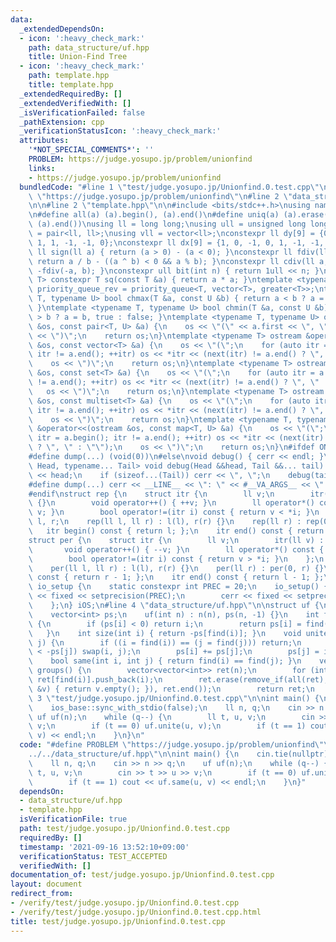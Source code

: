 ```yaml
---
data:
  _extendedDependsOn:
  - icon: ':heavy_check_mark:'
    path: data_structure/uf.hpp
    title: Union-Find Tree
  - icon: ':heavy_check_mark:'
    path: template.hpp
    title: template.hpp
  _extendedRequiredBy: []
  _extendedVerifiedWith: []
  _isVerificationFailed: false
  _pathExtension: cpp
  _verificationStatusIcon: ':heavy_check_mark:'
  attributes:
    '*NOT_SPECIAL_COMMENTS*': ''
    PROBLEM: https://judge.yosupo.jp/problem/unionfind
    links:
    - https://judge.yosupo.jp/problem/unionfind
  bundledCode: "#line 1 \"test/judge.yosupo.jp/Unionfind.0.test.cpp\"\n#define PROBLEM\
    \ \"https://judge.yosupo.jp/problem/unionfind\"\n#line 2 \"data_structure/uf.hpp\"\
    \n\n#line 2 \"template.hpp\"\n\n#include <bits/stdc++.h>\nusing namespace std;\n\
    \n#define all(a) (a).begin(), (a).end()\n#define uniq(a) (a).erase(unique(all(a)),\
    \ (a).end())\nusing ll = long long;\nusing ull = unsigned long long;\nusing pll\
    \ = pair<ll, ll>;\nusing vll = vector<ll>;\nconstexpr ll dy[9] = {0, 1, 0, -1,\
    \ 1, 1, -1, -1, 0};\nconstexpr ll dx[9] = {1, 0, -1, 0, 1, -1, -1, 1, 0};\nconstexpr\
    \ ll sign(ll a) { return (a > 0) - (a < 0); }\nconstexpr ll fdiv(ll a, ll b) {\
    \ return a / b - ((a ^ b) < 0 && a % b); }\nconstexpr ll cdiv(ll a, ll b) { return\
    \ -fdiv(-a, b); }\nconstexpr ull bit(int n) { return 1ull << n; }\ntemplate <typename\
    \ T> constexpr T sq(const T &a) { return a * a; }\ntemplate <typename T> using\
    \ priority_queue_rev = priority_queue<T, vector<T>, greater<T>>;\ntemplate <typename\
    \ T, typename U> bool chmax(T &a, const U &b) { return a < b ? a = b, true : false;\
    \ }\ntemplate <typename T, typename U> bool chmin(T &a, const U &b) { return a\
    \ > b ? a = b, true : false; }\ntemplate <typename T, typename U> ostream &operator<<(ostream\
    \ &os, const pair<T, U> &a) {\n    os << \"(\" << a.first << \", \" << a.second\
    \ << \")\";\n    return os;\n}\ntemplate <typename T> ostream &operator<<(ostream\
    \ &os, const vector<T> &a) {\n    os << \"(\";\n    for (auto itr = a.begin();\
    \ itr != a.end(); ++itr) os << *itr << (next(itr) != a.end() ? \", \" : \"\");\n\
    \    os << \")\";\n    return os;\n}\ntemplate <typename T> ostream &operator<<(ostream\
    \ &os, const set<T> &a) {\n    os << \"(\";\n    for (auto itr = a.begin(); itr\
    \ != a.end(); ++itr) os << *itr << (next(itr) != a.end() ? \", \" : \"\");\n \
    \   os << \")\";\n    return os;\n}\ntemplate <typename T> ostream &operator<<(ostream\
    \ &os, const multiset<T> &a) {\n    os << \"(\";\n    for (auto itr = a.begin();\
    \ itr != a.end(); ++itr) os << *itr << (next(itr) != a.end() ? \", \" : \"\");\n\
    \    os << \")\";\n    return os;\n}\ntemplate <typename T, typename U> ostream\
    \ &operator<<(ostream &os, const map<T, U> &a) {\n    os << \"(\";\n    for (auto\
    \ itr = a.begin(); itr != a.end(); ++itr) os << *itr << (next(itr) != a.end()\
    \ ? \", \" : \"\");\n    os << \")\";\n    return os;\n}\n#ifdef ONLINE_JUDGE\n\
    #define dump(...) (void(0))\n#else\nvoid debug() { cerr << endl; }\ntemplate <typename\
    \ Head, typename... Tail> void debug(Head &&head, Tail &&... tail) {\n    cerr\
    \ << head;\n    if (sizeof...(Tail)) cerr << \", \";\n    debug(tail...);\n}\n\
    #define dump(...) cerr << __LINE__ << \": \" << #__VA_ARGS__ << \" = \", debug(__VA_ARGS__)\n\
    #endif\nstruct rep {\n    struct itr {\n        ll v;\n        itr(ll v) : v(v)\
    \ {}\n        void operator++() { ++v; }\n        ll operator*() const { return\
    \ v; }\n        bool operator!=(itr i) const { return v < *i; }\n    };\n    ll\
    \ l, r;\n    rep(ll l, ll r) : l(l), r(r) {}\n    rep(ll r) : rep(0, r) {}\n \
    \   itr begin() const { return l; };\n    itr end() const { return r; };\n};\n\
    struct per {\n    struct itr {\n        ll v;\n        itr(ll v) : v(v) {}\n \
    \       void operator++() { --v; }\n        ll operator*() const { return v; }\n\
    \        bool operator!=(itr i) const { return v > *i; }\n    };\n    ll l, r;\n\
    \    per(ll l, ll r) : l(l), r(r) {}\n    per(ll r) : per(0, r) {}\n    itr begin()\
    \ const { return r - 1; };\n    itr end() const { return l - 1; };\n};\nstruct\
    \ io_setup {\n    static constexpr int PREC = 20;\n    io_setup() {\n        cout\
    \ << fixed << setprecision(PREC);\n        cerr << fixed << setprecision(PREC);\n\
    \    };\n} iOS;\n#line 4 \"data_structure/uf.hpp\"\n\nstruct uf {\n    int n;\n\
    \    vector<int> ps;\n    uf(int n) : n(n), ps(n, -1) {}\n    int find(int i)\
    \ {\n        if (ps[i] < 0) return i;\n        return ps[i] = find(ps[i]);\n \
    \   }\n    int size(int i) { return -ps[find(i)]; }\n    void unite(int i, int\
    \ j) {\n        if ((i = find(i)) == (j = find(j))) return;\n        if (-ps[i]\
    \ < -ps[j]) swap(i, j);\n        ps[i] += ps[j];\n        ps[j] = i;\n    }\n\
    \    bool same(int i, int j) { return find(i) == find(j); }\n    vector<vector<int>>\
    \ groups() {\n        vector<vector<int>> ret(n);\n        for (int i : rep(n))\
    \ ret[find(i)].push_back(i);\n        ret.erase(remove_if(all(ret), [](const vector<int>\
    \ &v) { return v.empty(); }), ret.end());\n        return ret;\n    }\n};\n#line\
    \ 3 \"test/judge.yosupo.jp/Unionfind.0.test.cpp\"\n\nint main() {\n    cin.tie(nullptr);\n\
    \    ios_base::sync_with_stdio(false);\n    ll n, q;\n    cin >> n >> q;\n   \
    \ uf uf(n);\n    while (q--) {\n        ll t, u, v;\n        cin >> t >> u >>\
    \ v;\n        if (t == 0) uf.unite(u, v);\n        if (t == 1) cout << uf.same(u,\
    \ v) << endl;\n    }\n}\n"
  code: "#define PROBLEM \"https://judge.yosupo.jp/problem/unionfind\"\n#include \"\
    ../../data_structure/uf.hpp\"\n\nint main() {\n    cin.tie(nullptr);\n    ios_base::sync_with_stdio(false);\n\
    \    ll n, q;\n    cin >> n >> q;\n    uf uf(n);\n    while (q--) {\n        ll\
    \ t, u, v;\n        cin >> t >> u >> v;\n        if (t == 0) uf.unite(u, v);\n\
    \        if (t == 1) cout << uf.same(u, v) << endl;\n    }\n}"
  dependsOn:
  - data_structure/uf.hpp
  - template.hpp
  isVerificationFile: true
  path: test/judge.yosupo.jp/Unionfind.0.test.cpp
  requiredBy: []
  timestamp: '2021-09-16 13:52:10+09:00'
  verificationStatus: TEST_ACCEPTED
  verifiedWith: []
documentation_of: test/judge.yosupo.jp/Unionfind.0.test.cpp
layout: document
redirect_from:
- /verify/test/judge.yosupo.jp/Unionfind.0.test.cpp
- /verify/test/judge.yosupo.jp/Unionfind.0.test.cpp.html
title: test/judge.yosupo.jp/Unionfind.0.test.cpp
---
```

